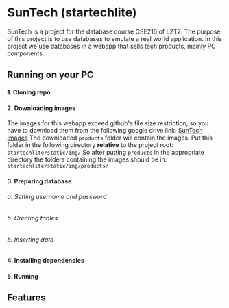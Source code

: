 # SunTech (startechlite)
SunTech is a project for the database course CSE216 of L2T2. The purpose of this project is to use databases to emulate a real world application. In this project we use databases in a webapp that sells tech products, mainly PC components.

## Running on your PC
#### 1. Cloning repo

#### 2. Downloading images
The images for this webapp exceed github's file size restriction, so you have to download them from the following google drive link:
[SunTech Images](https://drive.google.com/drive/folders/1-tysqCQBnzjx3oBqQWv6LcE-A8N-R-kM?usp=sharing)
The downloaded `products` folder will contain the images. Put this folder in the following directory **relative** to the project root:
`startechlite/static/img/`
So after putting `products` in the appropriate directory the folders containing the images should be in:
`startechlite/static/img/products/`

#### 3. Preparing database
###### a. Setting username and password
###### b. Creating tables
###### b. Inserting data

#### 4. Installing dependencies

#### 5. Running

## Features
